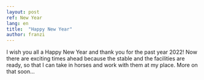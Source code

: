 ```yaml
---
layout: post
ref: New Year
lang: en
title:  "Happy New Year"
author: franzi
---
```

I wish you all a Happy New Year and thank you for the past year 2022! 
Now there are exciting times ahead because the stable and the facilities are ready, so that I can take in horses and work with them at my place. More on that soon…
